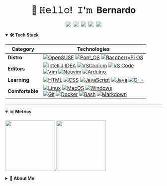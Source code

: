<!-- Title -->
<h1 align="center" title="Hello there!">👋 𝙷𝚎𝚕𝚕𝚘! 𝙸'𝚖 Bernardo</h1>
<!-- Socials -->
<p align="center">
   <kbd>
      <a href="mailto:chillsmeit@proton.me" title="Email Address"><img src="https://img.shields.io/badge/Mail-8B89CC?style=flat&logo=protonmail&logoColor=white" /></a>
      <a href="https://open.spotify.com/user/11142532139" title="Spotify"><img src="https://img.shields.io/badge/Spotify-1ED760?&style=flat&logo=spotify&logoColor=white" /></a>
      <!-- <a href="https://twitter.com/chillsmeit" title="Twitter - @chillsmeit"><img src="https://img.shields.io/badge/-Twitter-00acee?style=flat&logo=Twitter&logoColor=white" /></a> -->  
      <a href="https://www.linkedin.com/in/bernardothetechjesus" title="LinkedIn - Bernardo Melo"><img src="https://img.shields.io/badge/-Bernardo%20Melo-0072b1?style=flat&logo=Linkedin&logoColor=white" /></a>
      <a href="https://www.reddit.com/user/chillsmeit" title="Reddit - u/chillsmeit"><img src="https://img.shields.io/badge/-Reddit-ff4500?style=flat&logo=reddit&logoColor=white" /></a>
      <a href="https://chillsmeit.com title="Personal Website - chillsmeit.com"><img src="https://img.shields.io/badge/-chillsmeit.com-00CCB4?style=flat&logo=ApacheSpark&logoColor=white" /></a>
   </kbd>
</p>

<!-- Tech Stack -->  
<details open>
  <summary><b>🛠️ Tech Stack</b></summary>
    <p>
       
<!-- Tech Stack -->
| **Category** | **Technologies** |
| - | - |
**Distro** | [![OpenSUSE](https://img.shields.io/badge/OpenSUSE%20Tumbleweed-4FC922?style=flat&logo=OpenSUSE&logoColor=white)](https://get.opensuse.org/tumbleweed/) [![Pop!_OS](https://img.shields.io/badge/Pop!_OS-48B9C7?style=flat&logo=Pop!_OS&logoColor=white)](https://pop.system76.com/) [![RaspberryPi OS](https://img.shields.io/badge/Raspberry%20Pi-A22846?style=flat&logo=Raspberry%20Pi&logoColor=white)](https://www.raspberrypi.com/software/)
**Editors** | [![IntelliJ IDEA](https://img.shields.io/badge/IntelliJ_IDEA-E33568?style=flat&logo=intellij-idea&logoColor=white)](https://www.vim.org/) [![VSCodium](https://img.shields.io/badge/VSCodium-2F80ED?style=flat&logo=VSCodium&logoColor=white)](https://vscodium.com/) [![VS Code](https://img.shields.io/static/v1?label=&message=VS%20Code&color=9013FE&logo=visualstudiocode&logoColor=FFFFFF)](https://code.visualstudio.com/)<br> [![Vim](https://img.shields.io/badge/Vim-11AB00?style=flat&logo=Vim&logoColor=white)](https://github.com/vim/vim) [![Neovim](https://img.shields.io/badge/Neovim-57A143?style=flat&logo=Neovim&logoColor=white)](https://www.vim.org/) [![Arduino](https://img.shields.io/badge/Arduino-00979D?style=flat&logo=Arduino&logoColor=white)](https://neovim.io/)
**Learning** | [![HTML](https://img.shields.io/badge/HTML-239120?style=flat&logo=html5&logoColor=white)](https://html.spec.whatwg.org/) [![CSS](https://img.shields.io/badge/CSS-239120?&style=flat&logo=css3&logoColor=white)](https://www.w3.org/TR/CSS/#css) [![JavaScript](https://img.shields.io/badge/Javascript-F7DF1E?style=flat&logo=javascript&logoColor=white)](https://www.javascript.com/) [![Java](https://img.shields.io/badge/Java-ED8B00?style=flat&logo=openjdk&logoColor=white)](https://www.java.com/) [![C++](https://img.shields.io/badge/C%2B%2B-00599C?style=flat&logo=c%2B%2B&logoColor=white)](https://isocpp.org/)
**Comfortable** | [![Linux](https://img.shields.io/badge/Linux-BA3E3E?style=flat&logo=linux&logoColor=white)](https://www.linux.org/) [![MacOS](https://img.shields.io/badge/MacOS-343434?style=flat&logo=apple&logoColor=white)](https://support.apple.com/downloads/macos) [![Windows](https://img.shields.io/badge/Windows-0078D6?style=flat&logo=windows&logoColor=white)](https://www.microsoft.com/en-us/software-download)<br> [![Git](https://img.shields.io/badge/Git-E44C30?style=flat&logo=git&logoColor=white)](https://git-scm.com/) [![Docker](https://img.shields.io/badge/Docker-2496ED?style=flat&logo=docker&logoColor=white)](https://www.docker.com/) [![Bash](https://img.shields.io/static/v1?label=&message=Bash&color=4EAA25&logo=gnubash&logoColor=FFFFFF)](https://www.gnu.org/software/bash/) [![Markdown](https://img.shields.io/badge/Markdown-1b1b1b?style=flat&logo=markdown&logoColor=white)](https://en.wikipedia.org/wiki/Markdown)

----
</p>
</details>

<!-- Metrics -->
<details open>
  <summary><b>📊 Metrics</b></summary>
    <p>
<a href="https://github.com/Chillsmeit">
   <img height="160em" src="https://github-readme-stats.vercel.app/api?username=Chillsmeit&theme=vue-dark&show_icons=true&hide_border=true&count_private=true">
   <img height="160em" src="https://github-readme-stats.vercel.app/api/top-langs/?username=Chillsmeit&theme=vue-dark&show_icons=true&hide_border=true&layout=compact">
</a>
</p>
</details>


<!-- About Section -->
<details>
  <summary><b>👤 About Me</b></summary>
    <p>
      
<blockquote>

I'm a former IT Tech/Junior SysAdmin based in Lisbon Portugal.<br>

I have a certification as a Mechatronics specialist technician.<br>

Passionate about privacy 🕵️, security 🔒, Linux 🐧, networking 🌐, docker 🐳 and open source 💿.<br>
Interested in DevOps and into self-hosting.<br>

I'm currently building my own homelab in order to upgrade from my 2 RaspberryPis and Intel NUC<br>
to an enterprise grade server (Silverstone or Supermicro), NAS (TrueNAS) and Firewall (Protectli Vault using PfSense).

My hobbies are mainly about custom keyboards ⌨️, tech 💻, gaming 🎮 and D&D ⚔️
</blockquote>
    
----
  </p>
</details>
